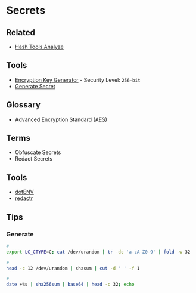 # Secrets

## Related

- [Hash Tools Analyze](/hash.md#analyze)

## Tools

- [Encryption Key Generator](https://allkeysgenerator.com/Random/Security-Encryption-Key-Generator.aspx) - Security Level: `256-bit`
- [Generate Secret](https://generate-secret.vercel.app/32)

## Glossary

- Advanced Encryption Standard (AES)

## Terms

- Obfuscate Secrets
- Redact Secrets

## Tools

- [dotENV](/dotenv/README.md)
- [redactr](/redactr.md)

## Tips

### Generate

```sh
#
export LC_CTYPE=C; cat /dev/urandom | tr -dc 'a-zA-Z0-9' | fold -w 32 | head -n 1

#
head -c 12 /dev/urandom | shasum | cut -d ' ' -f 1

#
date +%s | sha256sum | base64 | head -c 32; echo
```
